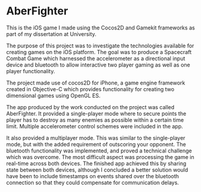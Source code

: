AberFighter
===========

This is the iOS game I made using the Cocos2D and Gamekit frameworks as part of my dissertation at University.

The purpose of this project was to investigate the technologies available for creating games on the iOS platform. The goal was to produce a Spacecraft Combat Game which harnessed the accelerometer as a directional input device and bluetooth to allow interactive two player gaming as well as one player functionality.

The project made use of cocos2D for iPhone, a game engine framework created in Objective-C which provides functionality for creating two dimensional games using OpenGL ES.

The app produced by the work conducted on the project was called AberFighter. It provided a single-player mode where to secure points the player has to destroy as many enemies as possible within a certain time limit. Multiple accelerometer control schemes were included in the app.

It also provided a multiplayer mode. This was similar to the single-player mode, but with the added requirement of outscoring your opponent. The bluetooth functionality was implemented, and proved a technical challenge which was overcome. The most difficult aspect was processing the game in real-time across both devices. The finished app achieved this by sharing state between both devices, although I concluded a better solution would have been to include timestamps on events shared over the bluetooth connection so that they could compensate for communication delays.  
